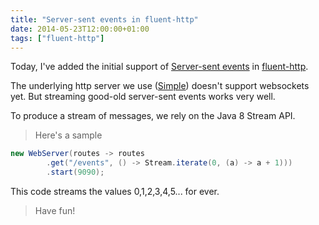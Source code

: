 ```yaml
---
title: "Server-sent events in fluent-http"
date: 2014-05-23T12:00:00+01:00
tags: ["fluent-http"]
---
```


Today, I've added the initial support of <a href="http://en.wikipedia.org/wiki/Server-sent_events">Server-sent events</a> in <a href="https://github.com/CodeStory/fluent-http">fluent-http</a>.

The underlying http server we use (<a href="http://www.simpleframework.org/">Simple</a>) doesn't support websockets yet. But streaming good-old server-sent events works very well.

To produce a stream of messages, we rely on the Java 8 Stream API.

<blockquote>
  Here's a sample
</blockquote>

```java
new WebServer(routes -> routes
        .get("/events", () -> Stream.iterate(0, (a) -> a + 1)))
        .start(9090);
```

This code streams the values 0,1,2,3,4,5... for ever.

<blockquote>
  Have fun!
</blockquote>
